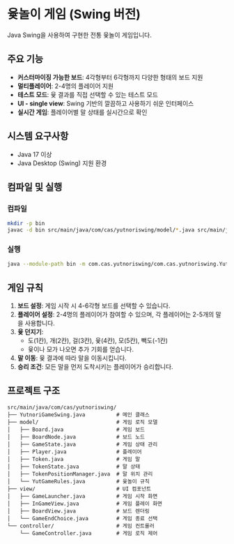 # 윷놀이 게임 (Swing 버전)

Java Swing을 사용하여 구현한 전통 윷놀이 게임입니다.

## 주요 기능

- **커스터마이징 가능한 보드**: 4각형부터 6각형까지 다양한 형태의 보드 지원
- **멀티플레이어**: 2-4명의 플레이어 지원
- **테스트 모드**: 윷 결과를 직접 선택할 수 있는 테스트 모드
- **UI - single view**: Swing 기반의 깔끔하고 사용하기 쉬운 인터페이스
- **실시간 게임**: 플레이어별 말 상태를 실시간으로 확인

## 시스템 요구사항

- Java 17 이상
- Java Desktop (Swing) 지원 환경

## 컴파일 및 실행

### 컴파일
   ```bash
mkdir -p bin
javac -d bin src/main/java/com/cas/yutnoriswing/model/*.java src/main/java/com/cas/yutnoriswing/view/*.java src/main/java/com/cas/yutnoriswing/controller/*.java src/main/java/com/cas/yutnoriswing/*.java src/main/java/module-info.java
```

### 실행
   ```bash
java --module-path bin -m com.cas.yutnoriswing/com.cas.yutnoriswing.YutnoriGameSwing
```

## 게임 규칙

1. **보드 설정**: 게임 시작 시 4-6각형 보드를 선택할 수 있습니다.
2. **플레이어 설정**: 2-4명의 플레이어가 참여할 수 있으며, 각 플레이어는 2-5개의 말을 사용합니다.
3. **윷 던지기**: 
   - 도(1칸), 개(2칸), 걸(3칸), 윷(4칸), 모(5칸), 빽도(-1칸)
   - 윷이나 모가 나오면 추가 기회를 얻습니다.
4. **말 이동**: 윷 결과에 따라 말을 이동시킵니다.
5. **승리 조건**: 모든 말을 먼저 도착시키는 플레이어가 승리합니다.

## 프로젝트 구조

```
src/main/java/com/cas/yutnoriswing/
├── YutnoriGameSwing.java          # 메인 클래스
├── model/                         # 게임 로직 모델
│   ├── Board.java                 # 게임 보드
│   ├── BoardNode.java             # 보드 노드
│   ├── GameState.java             # 게임 상태 관리
│   ├── Player.java                # 플레이어
│   ├── Token.java                 # 게임 말
│   ├── TokenState.java            # 말 상태
│   ├── TokenPositionManager.java  # 말 위치 관리
│   └── YutGameRules.java          # 윷놀이 규칙
├── view/                          # UI 컴포넌트
│   ├── GameLauncher.java          # 게임 시작 화면
│   ├── InGameView.java            # 게임 플레이 화면
│   ├── BoardView.java             # 보드 렌더링
│   └── GameEndChoice.java         # 게임 종료 선택
└── controller/                    # 게임 컨트롤러
    └── GameController.java        # 게임 로직 제어
```
